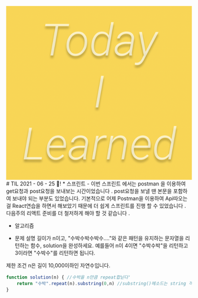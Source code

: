 <img src="TILimage.png" align="center" />
# TIL 2021 - 06 - 25 📖!
* 스프린트
- 이번 스프린트 에서는 postman 을 이용하여 get요청과 post요청을 보내보는 시간이었습니다 .
post요청을 보낼 땐 본문을 포함하여 보내야 되는 부분도 있었습니다. 기본적으로 어제 Postman을 이용하여 Api따오는걸 React연습을 하면서 해보았기 때문에 더 쉽게 스프린트를 진행 할 수 있었습니다 . 다음주의 리액트 준비를 더 철저하게 해야 할 것 같습니다 . 

* 알고리즘 
- 문제 설명
길이가 n이고, "수박수박수박수...."와 같은 패턴을 유지하는 문자열을 리턴하는 함수, solution을 완성하세요. 예를들어 n이 4이면 "수박수박"을 리턴하고 3이라면 "수박수"를 리턴하면 됩니다.

제한 조건
n은 길이 10,000이하인 자연수입니다.



```js
function solution(n) { //수박을 n만큼 repeat합닏다'
    return "수박".repeat(n).substring(0,n) //substring()메소드는 string 객체의 시작 인덱스로 부터 종료 인덱스 전 까지 문자열의 부분 문자열을 반환합니다. 
}
```